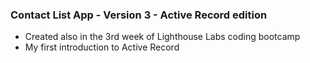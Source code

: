 
### Contact List App - Version 3 - Active Record edition
- Created also in the 3rd week of Lighthouse Labs coding bootcamp
- My first introduction to Active Record
